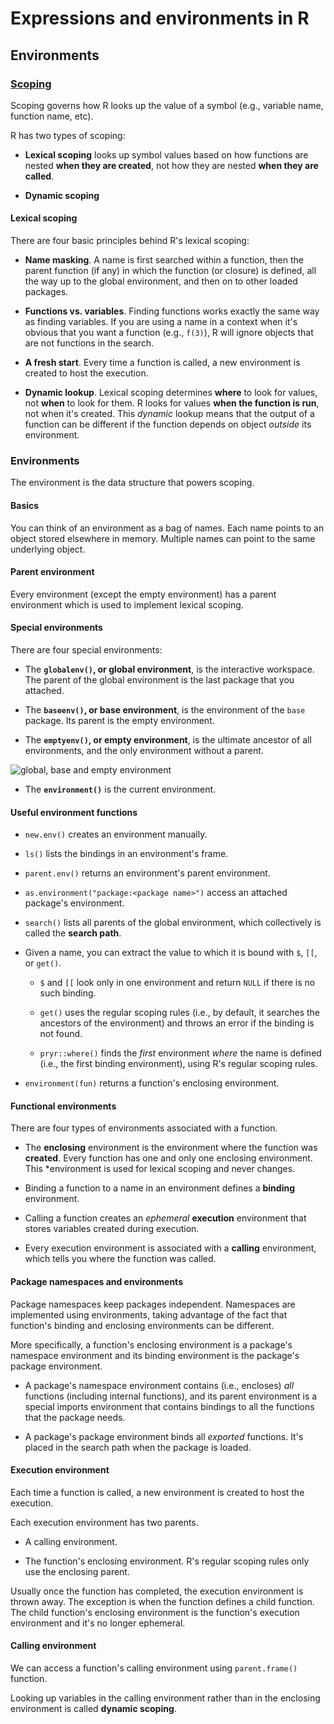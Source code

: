 # Expressions and environments in R

## Environments

### [Scoping](http://adv-r.hadley.nz/functions.html#lexical-scoping)

Scoping governs how R looks up the value of a symbol (e.g., variable name,
function name, etc).

R has two types of scoping:

* **Lexical scoping** looks up symbol values based on how functions are nested
**when they are created**, not how they are nested **when they are called**.

* **Dynamic scoping**

#### Lexical scoping

There are four basic principles behind R's lexical scoping:

* **Name masking**. A name is first searched within a function, then the parent
function (if any) in which the function (or closure) is defined, all the way up
to the global environment, and then on to other loaded packages.

* **Functions vs. variables**. Finding functions works exactly the same way as
finding variables. If you are using a name in a context when it's obvious that
you want a function (e.g., `f(3)`), R will ignore objects that are not functions
in the search.

* **A fresh start**. Every time a function is called, a new environment is
created to host the execution.

* **Dynamic lookup**. Lexical scoping determines **where** to look for values,
not **when** to look for them. R looks for values **when the function is run**,
not when it's created. This *dynamic* lookup means that the output of a function
can be different if the function depends on object *outside* its environment.

### Environments

The environment is the data structure that powers scoping.

#### Basics

You can think of an environment as a bag of names. Each name points to an object
stored elsewhere in memory. Multiple names can point to the same underlying
object.

#### Parent environment

Every environment (except the empty environment) has a parent environment which
is used to implement lexical scoping.

#### Special environments

There are four special environments:

* The **`globalenv()`, or global environment**, is the interactive workspace.
The parent of the global environment is the last package that you attached.

* The **`baseenv()`, or base environment**, is the environment of the `base`
package. Its parent is the empty environment.

* The **`emptyenv()`, or empty environment**, is the ultimate ancestor of all
environments, and the only environment without a parent.

![global, base and empty environment](http://i.imgur.com/dP7Z1Ic.png)

* The **`environment()`** is the current environment.

#### Useful environment functions

* `new.env()` creates an environment manually.

* `ls()` lists the bindings in an environment's frame.

* `parent.env()` returns an environment's parent environment.

* `as.environment("package:<package name>")` access an attached package's
environment.

* `search()` lists all parents of the global environment, which collectively is
called the **search path**.

* Given a name, you can extract the value to which it is bound with `$`, `[[`,
or `get()`.

  * `$` and `[[` look only in one environment and return `NULL` if there is no
such binding.

  * `get()` uses the regular scoping rules (i.e., by default, it searches the
ancestors of the environment) and throws an error if the binding is not found.

  * `pryr::where()` finds the *first* environment *where* the name is defined
(i.e., the first binding environment), using R's regular scoping rules.

* `environment(fun)` returns a function's enclosing environment.

#### Functional environments

There are four types of environments associated with a function.

* The **enclosing** environment is the environment where the function was
**created**. Every function has one and only one enclosing environment. This
*environment is used for lexical scoping and never changes.

* Binding a function to a name in an environment defines a **binding**
environment.

* Calling a function creates an *ephemeral* **execution** environment that
stores variables created during execution.

* Every execution environment is associated with a **calling** environment,
which tells you where the function was called.

#### Package namespaces and environments

Package namespaces keep packages independent. Namespaces are implemented using
environments, taking advantage of the fact that function's binding and enclosing
environments can be different.

More specifically, a function's enclosing environment is a package's namespace
environment and its binding environment is the package's package environment.

* A package's namespace environment contains (i.e., encloses) *all* functions
(including internal functions), and its parent environment is a special imports
environment that contains bindings to all the functions that the package needs.

* A package's package environment binds all *exported* functions. It's placed in
the search path when the package is loaded.

#### Execution environment

Each time a function is called, a new environment is created to host the
execution.

Each execution environment has two parents.

* A calling environment.

* The function's enclosing environment. R's regular scoping rules only use the
enclosing parent.

Usually once the function has completed, the execution environment is thrown
away. The exception is when the function defines a child function. The child
function's enclosing environment is the function's execution environment and
it's no longer ephemeral.

#### Calling environment

We can access a function's calling environment using `parent.frame()` function.

Looking up variables in the calling environment rather than in the enclosing
environment is called **dynamic scoping**.
